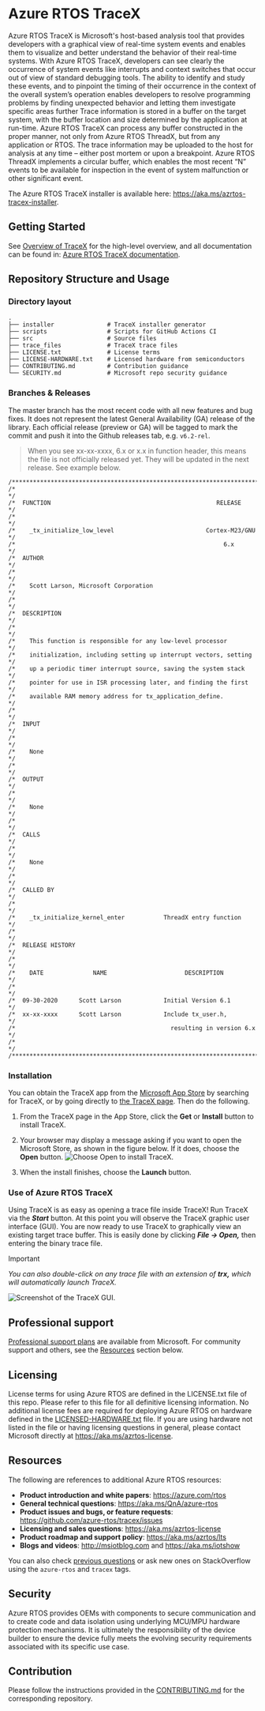 # Azure RTOS TraceX

Azure RTOS TraceX is Microsoft's host-based analysis tool that provides developers with a graphical view of real-time system events and enables them to visualize and better understand the behavior of their real-time systems. With Azure RTOS TraceX, developers can see clearly the occurrence of system events like interrupts and context switches that occur out of view of standard debugging tools. The ability to identify and study these events, and to pinpoint the timing of their occurrence in the context of the overall system’s operation enables developers to resolve programming problems by finding unexpected behavior and letting them investigate specific areas further Trace information is stored in a buffer on the target system, with the buffer location and size determined by the application at run-time. Azure RTOS TraceX can process any buffer constructed in the proper manner, not only from Azure RTOS ThreadX, but from any application or RTOS. The trace information may be uploaded to the host for analysis at any time – either post mortem or upon a breakpoint. Azure RTOS ThreadX implements a circular buffer, which enables the most recent “N” events to be available for inspection in the event of system malfunction or other significant event.

The Azure RTOS TraceX installer is available here: https://aka.ms/azrtos-tracex-installer.

## Getting Started

See [Overview of TraceX](https://learn.microsoft.com/en-us/azure/rtos/tracex/overview-tracex) for the high-level overview, and all documentation can be found in: [Azure RTOS TraceX documentation](https://learn.microsoft.com/en-us/azure/rtos/tracex/).

## Repository Structure and Usage

### Directory layout

    .
    ├── installer               # TraceX installer generator
    ├── scripts                 # Scripts for GitHub Actions CI
    ├── src                     # Source files
    ├── trace_files             # TraceX trace files
    ├── LICENSE.txt             # License terms
    ├── LICENSE-HARDWARE.txt    # Licensed hardware from semiconductors
    ├── CONTRIBUTING.md         # Contribution guidance
    └── SECURITY.md             # Microsoft repo security guidance

### Branches & Releases

The master branch has the most recent code with all new features and bug fixes. It does not represent the latest General Availability (GA) release of the library. Each official release (preview or GA) will be tagged to mark the commit and push it into the Github releases tab, e.g. `v6.2-rel`.

> When you see xx-xx-xxxx, 6.x or x.x in function header, this means the file is not officially released yet. They will be updated in the next release. See example below.
```
/**************************************************************************/
/*                                                                        */
/*  FUNCTION                                               RELEASE        */
/*                                                                        */
/*    _tx_initialize_low_level                          Cortex-M23/GNU    */
/*                                                           6.x          */
/*  AUTHOR                                                                */
/*                                                                        */
/*    Scott Larson, Microsoft Corporation                                 */
/*                                                                        */
/*  DESCRIPTION                                                           */
/*                                                                        */
/*    This function is responsible for any low-level processor            */
/*    initialization, including setting up interrupt vectors, setting     */
/*    up a periodic timer interrupt source, saving the system stack       */
/*    pointer for use in ISR processing later, and finding the first      */
/*    available RAM memory address for tx_application_define.             */
/*                                                                        */
/*  INPUT                                                                 */
/*                                                                        */
/*    None                                                                */
/*                                                                        */
/*  OUTPUT                                                                */
/*                                                                        */
/*    None                                                                */
/*                                                                        */
/*  CALLS                                                                 */
/*                                                                        */
/*    None                                                                */
/*                                                                        */
/*  CALLED BY                                                             */
/*                                                                        */
/*    _tx_initialize_kernel_enter           ThreadX entry function        */
/*                                                                        */
/*  RELEASE HISTORY                                                       */
/*                                                                        */
/*    DATE              NAME                      DESCRIPTION             */
/*                                                                        */
/*  09-30-2020      Scott Larson            Initial Version 6.1           */
/*  xx-xx-xxxx      Scott Larson            Include tx_user.h,            */
/*                                            resulting in version 6.x    */
/*                                                                        */
/**************************************************************************/ 
```

### Installation

You can obtain the TraceX app from the [Microsoft App Store](https://microsoft.com/store/apps) by searching for TraceX, or by going directly to [the TraceX page](https://www.microsoft.com/p/azure-rtos-tracex/9nf1lfd5xxg3?activetab=pivot:overviewtab). Then do the following.

1. From the TraceX page in the App Store, click the **Get** or **Install** button to install TraceX.

1. Your browser may display a message asking if you want to open the Microsoft Store, as shown in the figure below. If it does, choose the **Open** button.
![Choose Open to install TraceX.](./docs/open-ms-store.png)

1. When the install finishes, choose the **Launch** button. 

### Use of Azure RTOS TraceX
Using TraceX is as easy as opening a trace file inside TraceX! Run TraceX via the ***Start*** button. At this point you will observe the TraceX graphic user interface (GUI). You are now ready to use TraceX to graphically view an existing target trace buffer. This is easily done by clicking ***File -> Open,*** then entering the binary trace file.

>[!IMPORTANT]
>*You can also double-click on any trace file with an extension of **trx,** which will automatically launch TraceX.*

![Screenshot of the TraceX GUI.](./docs/tracex_gui.png)

## Professional support

[Professional support plans](https://azure.microsoft.com/support/options/) are available from Microsoft. For community support and others, see the [Resources](#resources) section below.

## Licensing

License terms for using Azure RTOS are defined in the LICENSE.txt file of this repo. Please refer to this file for all definitive licensing information. No additional license fees are required for deploying Azure RTOS on hardware defined in the [LICENSED-HARDWARE.txt](./LICENSED-HARDWARE.txt) file. If you are using hardware not listed in the file or having licensing questions in general, please contact Microsoft directly at https://aka.ms/azrtos-license.

## Resources

The following are references to additional Azure RTOS resources:

- **Product introduction and white papers**: https://azure.com/rtos
- **General technical questions**: https://aka.ms/QnA/azure-rtos
- **Product issues and bugs, or feature requests**: https://github.com/azure-rtos/tracex/issues
- **Licensing and sales questions**: https://aka.ms/azrtos-license
- **Product roadmap and support policy**: https://aka.ms/azrtos/lts
- **Blogs and videos**: http://msiotblog.com and https://aka.ms/iotshow

You can also check [previous questions](https://stackoverflow.com/questions/tagged/azure-rtos+tracex) or ask new ones on StackOverflow using the `azure-rtos` and `tracex` tags.

## Security

Azure RTOS provides OEMs with components to secure communication and to create code and data isolation using underlying MCU/MPU hardware protection mechanisms. It is ultimately the responsibility of the device builder to ensure the device fully meets the evolving security requirements associated with its specific use case.

## Contribution

Please follow the instructions provided in the [CONTRIBUTING.md](./CONTRIBUTING.md) for the corresponding repository.
